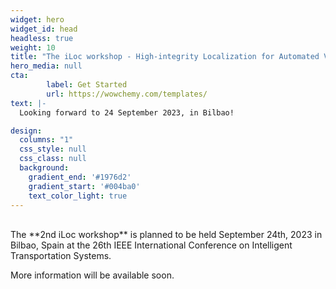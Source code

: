 ```yaml
---
widget: hero
widget_id: head
headless: true
weight: 10
title: "The iLoc workshop - High-integrity Localization for Automated Vehicles"
hero_media: null
cta:
        label: Get Started
        url: https://wowchemy.com/templates/
text: |-
  Looking forward to 24 September 2023, in Bilbao!

design:
  columns: "1"
  css_style: null
  css_class: null
  background:
    gradient_end: '#1976d2'
    gradient_start: '#004ba0'
    text_color_light: true
---
```

<br>
  The **2nd iLoc workshop** is planned to be held September 24th, 2023 in Bilbao, Spain at the 26th IEEE International Conference on Intelligent Transportation Systems.
  
  More information will be available soon.

